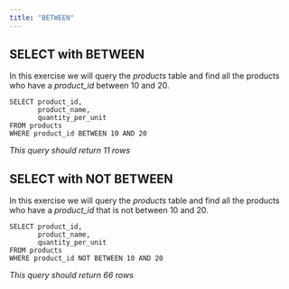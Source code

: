 ```yaml
---
title: "BETWEEN"
---
```


## SELECT with BETWEEN

In this exercise we will query the _products_ table and find all the products who have a _product\_id_ between 10 and 20.

```
SELECT product_id,
       product_name,
       quantity_per_unit
FROM products
WHERE product_id BETWEEN 10 AND 20
```

_This query should return 11 rows_

## SELECT with NOT BETWEEN

In this exercise we will query the _products_ table and find all the products who have a _product\_id_ that is not between 10 and 20.

```
SELECT product_id,
       product_name,
       quantity_per_unit
FROM products
WHERE product_id NOT BETWEEN 10 AND 20
```

_This query should return 66 rows_